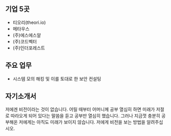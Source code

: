 ## 기업 5곳
* 티오리(theori.io)
* 메타우스
* (주)에스에스알
* (주)코드벡터
* (주)인더포레스트

## 주요 업무
* 시스템 모의 해킹 및 이를 토대로 한 보안 컨설팅

## 자기소개서
저에겐 비전이라는 것이 없습니다. 어릴 때부터 어머니께 공부 열심히 하면 미래가 저절로 따라오게 되어 있다는 말씀을 듣고 공부만 열심히 했습니다. 그러나 지금껏 충분히 공부해온 저에게는 아직도 미래가 보이지 않습니다. 저에게 비전을 보는 방법을 알려주십시오.
